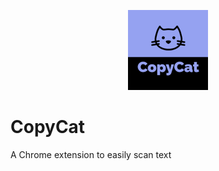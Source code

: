 <p align="center">
  <img src="images/icon128.png">
</p>

# CopyCat
A Chrome extension to easily scan text
